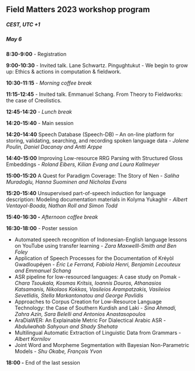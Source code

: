 <script>document.title = "Field Matters | Workshop program";</script>

<head>
<meta property="og:title" content="Field Matters | Workshop program">
<meta property="og:description" content="The first workshop on applying NLP to field linguistics">
<meta property="og:image" content="https://github.com/field-matters/field-matters.github.io/blob/main/logo.jpg?raw=true">
</head>

## Field Matters 2023 workshop program
##### CEST, UTC +1
##### May 6

**8:30-9:00** - Registration 

**9:00-10:30** - Invited talk. Lane Schwartz. Pingughtukut - We begin to grow up: Ethics & actions in computation & fieldwork.

**10:30-11:15** - *Morning coffee break* 

**11:15-12:45** - Invited talk. Emmanuel Schang. From Theory to Fieldworks: the case of Creolistics.

**12:45-14:20** - *Lunch break* 

**14:20-15:40** - Main session

**14:20-14:40** Speech Database (Speech-DB) – An on-line platform for storing, validating, searching, and recording spoken language data -
*Jolene Poulin, Daniel Dacanay and Antti Arppe*

**14:40-15:00** Improving Low-resource RRG Parsing with Structured Gloss Embeddings -
*Roland Eibers, Kilian Evang and Laura Kallmeyer*

**15:00-15:20** A Quest for Paradigm Coverage: The Story of Nen -
*Saliha Muradoglu, Hanna Suominen and Nicholas Evans*

**15:20-15:40** Unsupervised part-of-speech induction for language description: Modeling documentation materials in Kolyma Yukaghir -
*Albert Ventayol-Boada, Nathan Roll and Simon Todd*

**15:40-16:30 -** *Afternoon coffee break* 

**16:30-18:00** - Poster session

+ Automated speech recognition of Indonesian-English language lessons on YouTube using transfer learning -
*Zara Maxwelll-Smith and Ben Foley*
+ Application of Speech Processes for the Documentation of Kréyòl Gwadloupéyen -
*Éric Le Ferrand, Fabiola Henri, Benjamin Lecouteux and Emmanuel Schang*
+ ASR pipeline for low-resourced languages: A case study on Pomak -
*Chara Tsoukala, Kosmas Kritsis, Ioannis Douros, Athanasios Katsamanis, Nikolaos Kokkas, Vasileios Arampatzakis, Vasileios Sevetlidis, Stella Markantonatou and George Pavlidis*
+ Approaches to Corpus Creation for Low-Resource Language Technology: the Case of Southern Kurdish and Laki -
*Sina Ahmadi, Zahra Azin, Sara Belelli and Antonios Anastasopoulos*
+ AraDiaWER: An Explainable Metric For Dialectical Arabic ASR -
*Abdulwahab Sahyoun and Shady Shehata*
+ Multilingual Automatic Extraction of Linguistic Data from Grammars -
*Albert Kornilov*
+ Joint Word and Morpheme Segmentation with Bayesian Non-Parametriс Models -
*Shu Okabe, François Yvon*

**18:00 -** End of the last session
